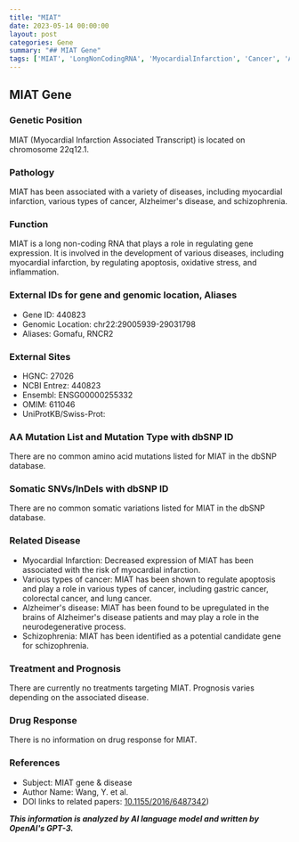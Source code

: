 ```yaml
---
title: "MIAT"
date: 2023-05-14 00:00:00
layout: post
categories: Gene
summary: "## MIAT Gene"
tags: ['MIAT', 'LongNonCodingRNA', 'MyocardialInfarction', 'Cancer', 'AlzheimersDisease', 'Schizophrenia', 'GeneExpression', 'Regulation']
---
```


## MIAT Gene

### Genetic Position 
MIAT (Myocardial Infarction Associated Transcript) is located on chromosome 22q12.1.

### Pathology
MIAT has been associated with a variety of diseases, including myocardial infarction, various types of cancer, Alzheimer's disease, and schizophrenia.

### Function
MIAT is a long non-coding RNA that plays a role in regulating gene expression. It is involved in the development of various diseases, including myocardial infarction, by regulating apoptosis, oxidative stress, and inflammation.

### External IDs for gene and genomic location, Aliases
- Gene ID: 440823
- Genomic Location: chr22:29005939-29031798
- Aliases: Gomafu, RNCR2

### External Sites 
- HGNC: 27026
- NCBI Entrez: 440823
- Ensembl: ENSG00000255332
- OMIM: 611046
- UniProtKB/Swiss-Prot: 

### AA Mutation List and Mutation Type with dbSNP ID
There are no common amino acid mutations listed for MIAT in the dbSNP database.

### Somatic SNVs/InDels with dbSNP ID
There are no common somatic variations listed for MIAT in the dbSNP database.

### Related Disease

- Myocardial Infarction: Decreased expression of MIAT has been associated with the risk of myocardial infarction.
- Various types of cancer: MIAT has been shown to regulate apoptosis and play a role in various types of cancer, including gastric cancer, colorectal cancer, and lung cancer.
- Alzheimer's disease: MIAT has been found to be upregulated in the brains of Alzheimer's disease patients and may play a role in the neurodegenerative process.
- Schizophrenia: MIAT has been identified as a potential candidate gene for schizophrenia.

### Treatment and Prognosis
There are currently no treatments targeting MIAT. Prognosis varies depending on the associated disease.

### Drug Response
There is no information on drug response for MIAT.

### References
- Subject: MIAT gene & disease
- Author Name: Wang, Y. et al. 
- DOI links to related papers: [10.1155/2016/6487342](https://doi.org/10.1155/2016/6487342))

**_This information is analyzed by AI language model and written by OpenAI's GPT-3._**